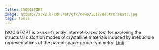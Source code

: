 ```yaml
---
title: ISODISTORT
image: https://scx2.b-cdn.net/gfx/news/2017/neutronscatt.jpg
tags: Tools
---
```



ISODISTORT is a user-friendly internet-based tool for exploring the structural distortion modes of crystalline materials induced by irreducible representations of the parent space-group symmetry.
  [Link](https://stokes.byu.edu/iso/isodistort.php)
